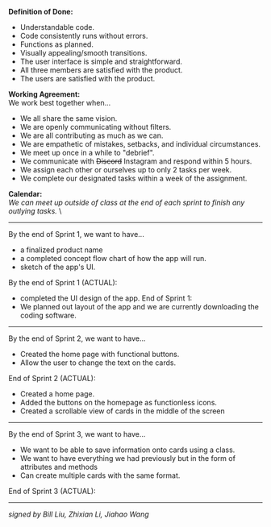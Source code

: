 **Definition of Done:**
- Understandable code.
- Code consistently runs without errors.
- Functions as planned.
- Visually appealing/smooth transitions.
- The user interface is simple and straightforward.
- All three members are satisfied with the product.
- The users are satisfied with the product.

**Working Agreement:** \
We work best together when...
- We all share the same vision.
- We are openly communicating without filters. 
- We are all contributing as much as we can.
- We are empathetic of mistakes, setbacks, and individual circumstances.
- We meet up once in a while to "debrief".
- We communicate with ~~Discord~~ Instagram and respond within 5 hours.
- We assign each other or ourselves up to only 2 tasks per week.
- We complete our designated tasks within a week of the assignment. 

**Calendar:** \
_*We can meet up outside of class at the end of each sprint to finish any outlying tasks.*_ \

---------------------------------------------------------------------------------------------------------

By the end of Sprint 1, we want to have...
- a finalized product name
- a completed concept flow chart of how the app will run.
- sketch of the app's UI.

By the end of Sprint 1 (ACTUAL):
- completed the UI design of the app.
End of Sprint 1:
- We planned out layout of the app and we are currently downloading the coding software.

---------------------------------------------------------------------------------------------------------

By the end of Sprint 2, we want to have...
- Created the home page with functional buttons.
- Allow the user to change the text on the cards.

End of Sprint 2 (ACTUAL):
- Created a home page.
- Added the buttons on the homepage as functionless icons.
- Created a scrollable view of cards in the middle of the screen

---------------------------------------------------------------------------------------------------------

By the end of Sprint 3, we want to have...
- We want to be able to save information onto cards using a class.
- We want to have everything we had previously but in the form of attributes and methods
- Can create multiple cards with the same format.

End of Sprint 3 (ACTUAL):

---------------------------------------------------------------------------------------------------------

_signed by Bill Liu, Zhixian Li, Jiahao Wang_
